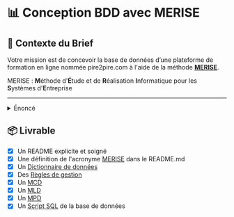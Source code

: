 # 📊 Conception BDD avec MERISE
## 📝 Contexte du Brief

Votre mission est de concevoir la base de données d’une plateforme de formation en ligne nommée pire2pire.com à l'aide de la méthode [**MERISE**](#merise).

<a id="merise"></a>
MERISE : **M**éthode d'**É**tude et de **R**éalisation **I**nformatique pour les **S**ystèmes d'**E**ntreprise

---

<details><summary>Énoncé</summary>
Les formations sont organisés en modules.

Chaque module est caractérisé par un numéro de module sous forme de Semantic Versionning, un intitulé, un objectif pédagogique, un contenu (textes, images et vidéos), une durée en heures, un ou plusieurs tags et un auteur.

Un module peut faire partie d'une ou plusieurs formations, comme par exemple un pire module "Commandes de base Git" pourrait faire partie d'une pire formation "Frontend Javascript" et "DevOps", voir  plus.

Un module peut contenir un texte et/ou une image et/ou une vidéo.

Les apprenants peuvent s'inscrire à une ou plusieurs formations, ils peuvent choisir de ne pas suivre certains des modules s'ils possèdent déjà, par exemple, les compétences. Autrement dit, ils peuvent arbitrairement valider les modules de leur choix en un clic.

Chaque apprenant est évalué pour chaque module et possède un état de fin de module (OK / KO).

Une formation est considérée comme terminée lorsque tous les modules ont été validés.

Chaque apprenant est caractérisé par un numéro d’inscription unique, un nom, un prénom, une adresse et une date de naissance.
​
Un formateurs est auteur d'un module pour une formation donnée, chaque formateur est caractérisé par un code, un nom, un prénom.
</details>

## 📦 Livrable
- [X] Un README explicite et soigné
- [X] Une définition de l'acronyme [MERISE](#merise) dans le README.md
- [X] Un [Dictionnaire de données](dictionnaire_de_donnees.md)
- [X] Des [Règles de gestion](regles_de_gestion.md)
- [X] Un [MCD](mcd.md)
- [X] Un [MLD](mld.md)
- [X] Un [MPD](mpd.md)
- [X] Un [Script SQL](script_sql.sql) de la base de données